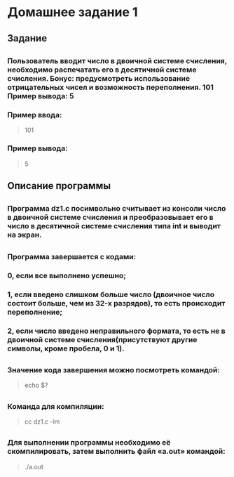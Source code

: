 
# Домашнее задание 1
##
## Задание
##
### Пользователь вводит число в двоичной системе счисления, необходимо распечатать его в дeсятичной системе счисления. Бонус: предусмотреть использование отрицательных чисел и возможность переполнения.  101 Пример вывода: 5
### Пример ввода:
> 101
### Пример вывода:
> 5
##
## Описание программы
##
### Программа dz1.c посимвольно считывает из консоли число в двоичной системе счисления и преобразовывает его в число в десятичной системе счисления типа int и выводит на экран.
##
### Программа завершается с кодами:
### 0, если все выполнено успешно; 
### 1, если введено слишком больше число (двоичное число состоит больше, чем из 32-х разрядов), то есть происходит переполнение; 
### 2, если число введено неправильного формата, то есть не в двоичной системе счисления(присутствуют другие символы, кроме пробела, 0 и 1).
##
### Значение кода завершения можно посмотреть командой:
>  echo $?
##
### Команда для компиляции:
> cc dz1.c -lm
##
### Для выполнении программы необходимо её скомпилировать, затем выполнить файл «a.out» командой:
> ./a.out


